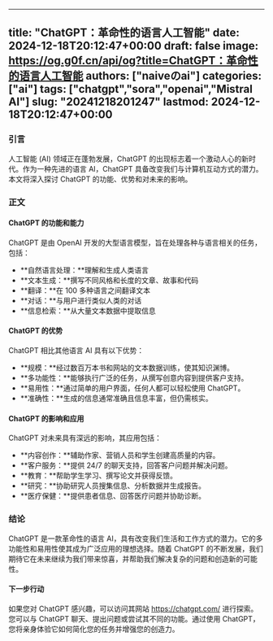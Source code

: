 
---
title: "ChatGPT：革命性的语言人工智能"
date: 2024-12-18T20:12:47+00:00
draft: false
image: https://og.g0f.cn/api/og?title=ChatGPT：革命性的语言人工智能
authors: ["naiveのai"]
categories: ["ai"]
tags: ["chatgpt","sora","openai","Mistral AI"]
slug: "20241218201247"
lastmod: 2024-12-18T20:12:47+00:00
---
### 引言

人工智能 (AI) 领域正在蓬勃发展，ChatGPT 的出现标志着一个激动人心的新时代。作为一种先进的语言 AI，ChatGPT 具备改变我们与计算机互动方式的潜力。本文将深入探讨 ChatGPT 的功能、优势和对未来的影响。

### 正文

#### ChatGPT 的功能和能力

ChatGPT 是由 OpenAI 开发的大型语言模型，旨在处理各种与语言相关的任务，包括：

- **自然语言处理：**理解和生成人类语言
- **文本生成：**撰写不同风格和长度的文章、故事和代码
- **翻译：**在 100 多种语言之间翻译文本
- **对话：**与用户进行类似人类的对话
- **信息检索：**从大量文本数据中提取信息

#### ChatGPT 的优势

ChatGPT 相比其他语言 AI 具有以下优势：

- **规模：**经过数百万本书和网站的文本数据训练，使其知识渊博。
- **多功能性：**能够执行广泛的任务，从撰写创意内容到提供客户支持。
- **易用性：**通过简单的用户界面，任何人都可以轻松使用 ChatGPT。
- **准确性：**生成的信息通常准确且信息丰富，但仍需核实。

#### ChatGPT 的影响和应用

ChatGPT 对未来具有深远的影响，其应用包括：

- **内容创作：**辅助作家、营销人员和学生创建高质量的内容。
- **客户服务：**提供 24/7 的聊天支持，回答客户问题并解决问题。
- **教育：**帮助学生学习、撰写论文并获得反馈。
- **研究：**协助研究人员搜集信息、分析数据并生成报告。
- **医疗保健：**提供患者信息、回答医疗问题并协助诊断。

### 结论

ChatGPT 是一款革命性的语言 AI，具有改变我们生活和工作方式的潜力。它的多功能性和易用性使其成为广泛应用的理想选择。随着 ChatGPT 的不断发展，我们期待它在未来继续为我们带来惊喜，并帮助我们解决复杂的问题和创造新的可能性。

#### 下一步行动

如果您对 ChatGPT 感兴趣，可以访问其网站 https://chatgpt.com/ 进行探索。您可以与 ChatGPT 聊天、提出问题或尝试其不同的功能。通过使用 ChatGPT，您将亲身体验它如何简化您的任务并增强您的创造力。